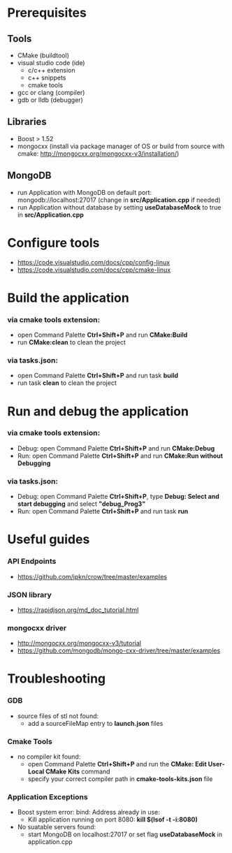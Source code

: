 # Prerequisites
## Tools
* CMake (buildtool)
* visual studio code (ide)  
    * c/c++ extension
    * c++ snippets
    * cmake tools
* gcc or clang (compiler) 
* gdb or lldb (debugger)

## Libraries
* Boost > 1.52
* mongocxx (install via package manager of OS or build from source with cmake: http://mongocxx.org/mongocxx-v3/installation/)

## MongoDB
* run Application with MongoDB on default port: mongodb://localhost:27017 (change in __src/Application.cpp__ if needed)
* run Application without database by setting __useDatabaseMock__ to true in __src/Application.cpp__

# Configure tools
* https://code.visualstudio.com/docs/cpp/config-linux
* https://code.visualstudio.com/docs/cpp/cmake-linux

# Build the application
### via cmake tools extension:
* open Command Palette __Ctrl+Shift+P__ and run __CMake:Build__
* run __CMake:clean__ to clean the project 

### via tasks.json:
* open Command Palette __Ctrl+Shift+P__ and run task __build__
* run task __clean__ to clean the project

# Run and debug the application
### via cmake tools extension:
* Debug: open Command Palette __Ctrl+Shift+P__ and run __CMake:Debug__
* Run: open Command Palette __Ctrl+Shift+P__ and run __CMake:Run without Debugging__

### via tasks.json:
* Debug: open Command Palette __Ctrl+Shift+P__, type __Debug: Select and start debugging__ and select __\"debug_Prog3\"__
* Run: open Command Palette __Ctrl+Shift+P__ and run task __run__

# Useful guides
### API Endpoints
* https://github.com/ipkn/crow/tree/master/examples
### JSON library
* https://rapidjson.org/md_doc_tutorial.html
### mongocxx driver
* http://mongocxx.org/mongocxx-v3/tutorial
* https://github.com/mongodb/mongo-cxx-driver/tree/master/examples


# Troubleshooting
### GDB
* source files of stl not found:
    * add a sourceFileMap entry to __launch.json__ files
### Cmake Tools
* no compiler kit found:  
    * open Command Palette __Ctrl+Shift+P__  and run the __CMake: Edit User-Local CMake Kits__ command
    * specify your correct compiler path in __cmake-tools-kits.json__ file 
### Application Exceptions
* Boost system error: bind: Address already in use:
    * Kill application running on port 8080: __kill $(lsof -t -i:8080)__
* No suatable servers found:
    * start MongoDB on localhost:27017 or set flag __useDatabaseMock__ in application.cpp